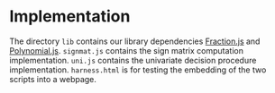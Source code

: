 # Implementation

The directory `lib` contains our library dependencies [Fraction.js](https://github.com/infusion/Fraction.js) and
[Polynomial.js](https://github.com/infusion/Polynomial.js). `signmat.js` contains the sign matrix computation
implementation. `uni.js` contains the univariate decision procedure implementation. `harness.html`
is for testing the embedding of the two scripts into a webpage.
